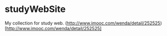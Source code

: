 # studyWebSite
My collection for study web.
(http://www.imooc.com/wenda/detail/252525)[http://www.imooc.com/wenda/detail/252525]
